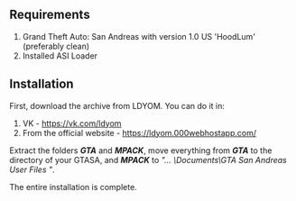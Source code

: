 ## Requirements
1. Grand Theft Auto: San Andreas with version 1.0 US 'HoodLum' (preferably clean)
2. Installed ASI Loader

## Installation
First, download the archive from LDYOM. You can do it in:

1. VK - https://vk.com/ldyom
2. From the official website - https://ldyom.000webhostapp.com/

Extract the folders ***GTA*** and ***MPACK***, move everything from ***GTA*** to the directory of your GTASA, and ***MPACK*** to *"... \Documents\GTA San Andreas User Files "*.

The entire installation is complete.